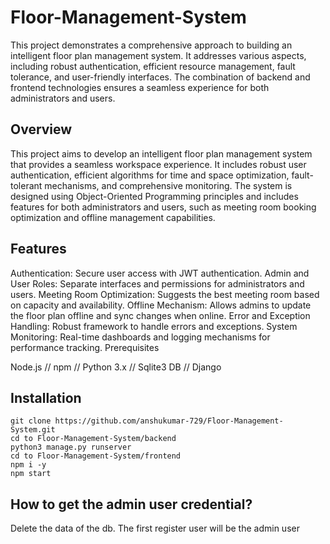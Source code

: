 # Floor-Management-System

This project demonstrates a comprehensive approach to building an intelligent floor plan management system. It addresses various aspects, including robust authentication, efficient resource management, fault tolerance, and user-friendly interfaces. The combination of backend and frontend technologies ensures a seamless experience for both administrators and users.

## Overview

This project aims to develop an intelligent floor plan management system that provides a seamless workspace experience. It includes robust user authentication, efficient algorithms for time and space optimization, fault-tolerant mechanisms, and comprehensive monitoring. The system is designed using Object-Oriented Programming principles and includes features for both administrators and users, such as meeting room booking optimization and offline management capabilities.

## Features

Authentication: Secure user access with JWT authentication.
Admin and User Roles: Separate interfaces and permissions for administrators and users.
Meeting Room Optimization: Suggests the best meeting room based on capacity and availability.
Offline Mechanism: Allows admins to update the floor plan offline and sync changes when online.
Error and Exception Handling: Robust framework to handle errors and exceptions.
System Monitoring: Real-time dashboards and logging mechanisms for performance tracking.
Prerequisites

Node.js // npm //
Python 3.x //
Sqlite3 DB //
Django

## Installation
```
git clone https://github.com/anshukumar-729/Floor-Management-System.git
cd to Floor-Management-System/backend
python3 manage.py runserver
cd to Floor-Management-System/frontend
npm i -y
npm start
```
## How to get the admin user credential?
Delete the data of the db. The first register user will be the admin user


